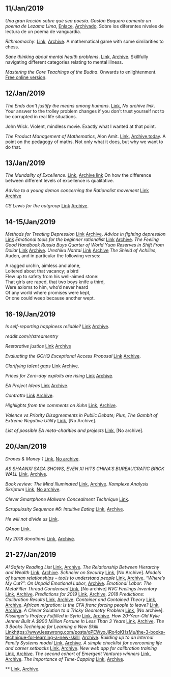 ## 11/Jan/2019

*Una gran lección sobre qué sea poesía. Gastón Baquero comenta un poema de Lezama Lima*, [Enlace](http://ccm-cidehamete.blogspot.com/2019/01/una-gran-leccion-sobre-que-sea-poesia.html), [Archivado](https://web.archive.org/web/20190112073755/http://ccm-cidehamete.blogspot.com/2019/01/una-gran-leccion-sobre-que-sea-poesia.html). Sobre los diferentes niveles de lectura de un poema de vanguardia.
 
*Rithmomachy*. [Link](https://en.wikipedia.org/wiki/Rithmomachy), [Archive](https://web.archive.org/web/20170402165335/https://en.wikipedia.org/wiki/Rithmomachy). A mathematical game with some similarities to chess.
 
*Sane thinking about mental health problems*. [Link](https://srconstantin.wordpress.com/2016/12/12/sane-thinking-about-mental-problems/), [Archive](https://web.archive.org/web/20170618223222/https://srconstantin.wordpress.com/2016/12/12/sane-thinking-about-mental-problems/). Skillfully navigating different categories relating to mental illness.

*Mastering the Core Teachings of the Budha*. Onwards to enlightenment. [Free online version](https://www.mctb.org/).

## 12/Jan/2019
*The Ends don't justify the means among humans*. [Link]( https://www.lesswrong.com/posts/K9ZaZXDnL3SEmYZqB/ends-don-t-justify-means-among-humans), *No archive link*. Your answer to the trolley problem changes if you don't trust yourself not to be corrupted in real life situations.

John Wick. Violent, mindless movie. Exactly what I wanted at that point.

*The Product Management of Mathematics*, Alon Amit. [Link](https://affinemess.quora.com/The-Product-Management-of-Mathematics), [Archive.today](http://archive.is/zcfte). A point on the pedagogy of maths. Not only what it does, but why we want to do that.

## 13/Jan/2019
*The Mundality of Excellence*. [Link](https://www.reddit.com/r/slatestarcodex/comments/afjy3a/the_mundanity_of_excellence/), [Archive link](https://web.archive.org/save/https://www.reddit.com/r/slatestarcodex/comments/afjy3a/the_mundanity_of_excellence/) On how the difference between different levels of excellence is qualitative.

*Advice to a young demon concerning the Rationalist movement* [Link](https://www.reddit.com/r/slatestarcodex/comments/adxug8/advice_to_a_young_demon_concerning_the/) [Archive](https://web.archive.org/web/*/https://www.reddit.com/r/slatestarcodex/comments/adxug8/advice_to_a_young_demon_concerning_the/)

*CS Lewis for the outgroup* [Link](https://www.reddit.com/r/slatestarcodex/comments/aeb0d1/cs_lewis_for_the_outgroup/) [Archive](https://web.archive.org/web/20190112052858/https://www.reddit.com/r/slatestarcodex/comments/aeb0d1/cs_lewis_for_the_outgroup/). 

## 14-15/Jan/2019
*Methods for Treating Depression* [Link](https://www.lesswrong.com/posts/sagbSbm3KdH6tHQKP/methods-for-treating-depression) [Archive](https://web.archive.org/web/20190116125918/https://www.lesswrong.com/posts/sagbSbm3KdH6tHQKP/methods-for-treating-depression). 
*Advice in fighting depression* [Link](https://www.lesswrong.com/posts/qGyrtXgqYKpwZvLSn/advice-in-fighting-depression) 
*Emotional tools for the beginner rationalist* [Link](https://www.lesswrong.com/posts/GKpiSeLuGWYTGu4CC/emotional-tools-for-the-beginner-rationalist) [Archive](https://web.archive.org/web/20190116125736/https://www.lesswrong.com/posts/GKpiSeLuGWYTGu4CC/emotional-tools-for-the-beginner-rationalist). 
*The Feeling Good Handbook*
*Russia Buys Quarter of World Yuan Reserves in Shift From Dollar* [Link](https://finance.yahoo.com/news/russia-dumps-101-billion-dollar-085753166.html) [Archive](https://web.archive.org/web/20190110141641/https://finance.yahoo.com/news/russia-dumps-101-billion-dollar-085753166.html). 
*Ureshiku Naritai* [Link](https://www.lesswrong.com/posts/xnPFYBuaGhpq869mY/ureshiku-naritai) [Archive](https://web.archive.org/web/20180101000000*/https://www.lesswrong.com/posts/xnPFYBuaGhpq869mY/ureshiku-naritai)
*The Shield of Achilles*, Auden, and in particular the following verses:

A ragged urchin, aimless and alone,  
Loitered about that vacancy; a bird  
Flew up to safety from his well-aimed stone:  
That girls are raped, that two boys knife a third,  
Were axioms to him, who’d never heard  
Of any world where promises were kept,  
Or one could weep because another wept.  

## 16-19/Jan/2019
*Is self-reporting happiness reliable?* [Link](https://www.clearerthinking.org/single-post/2019/01/08/Is-self-reporting-happiness-reliable) [Archive]().  

*reddit.com/r/streamentry*  

*Restorative justice* [Link](https://thingofthings.wordpress.com/2019/01/16/scrupulosity-sequence-5-restorative-justice/) [Archive](https://web.archive.org/web/20190116201510/https://thingofthings.wordpress.com/2019/01/16/scrupulosity-sequence-5-restorative-justice/)

*Evaluating the GCHQ Exceptional Access Proposal* [Link](https://www.schneier.com/blog/archives/2019/01/evaluating_the_.html) [Archive](https://web.archive.org/web/*/https://www.schneier.com/blog/archives/2019/01/evaluating_the_.html). 


*Clarifying talent gaps* [Link](https://80000hours.org/2018/11/clarifying-talent-gaps/) [Archive](). 

*Prices for Zero-day exploits are rising* [Link](https://www.schneier.com/blog/archives/2019/01/prices_for_zero.html) [Archive](https://web.archive.org/web/*/https://www.schneier.com/blog/archives/2019/01/prices_for_zero.html). 

*EA Project Ideas* [Link](https://www.notion.so/EA-Summit-Project-Ideas-62dafc9a24034cd18d979caab3654168) [Archive](https://web.archive.org/web/20190119112927/https://www.notion.so/EA-Summit-Project-Ideas-62dafc9a24034cd18d979caab3654168). 

*Contratto* [Link](https://archiveofourown.org/works/7127255) [Archive](https://web.archive.org/web/*/https://archiveofourown.org/works/7127255). 

*Highlights from the comments on Kuhn* [Link](https://slatestarcodex.com/2019/01/17/highlights-from-the-comments-on-kuhn/), [Archive](https://web.archive.org/web/*/https://slatestarcodex.com/2019/01/17/highlights-from-the-comments-on-kuhn/). 

*Valence vs Priority Disagreements in Public Debate; Plus, The Gambit of Extreme Negative Utility* [Link](https://cognitionandevolution.blogspot.com/2019/01/valence-vs-priority-disagreements-in.html), [No Archive]. 

*List of possible EA meta-charities and projects* [Link](https://forum.effectivealtruism.org/posts/67SuuuWJvDC383usF/list-of-possible-ea-meta-charities-and-projects), [No archive]. 

## 20/Jan/2019
*Drones & Money 1* [Link](https://james-compton.com/2016/09/a-pic-is-worth-a-thousand-words-this-one-is-worth-50000/), [No archive](). 

*AS SHAANXI SAGA SHOWS, EVEN XI HITS CHINA’S BUREAUCRATIC BRICK WALL* [Link](https://www.scmp.com/week-asia/opinion/article/2182577/shaanxi-saga-shows-even-xi-hits-chinas-bureaucratic-brick-wall), [Archive](https://web.archive.org/web/*/https://www.scmp.com/week-asia/opinion/article/2182577/shaanxi-saga-shows-even-xi-hits-chinas-bureaucratic-brick-wall). 

*Book review: The Mind Illuminated* [Link](https://slatestarcodex.com/2018/11/28/book-review-the-mind-illuminated/), [Archive](https://web.archive.org/web/*/https://slatestarcodex.com/2018/11/28/book-review-the-mind-illuminated/). 
*Komplexe Analysis Skriptum* [Link](https://www.mat.univie.ac.at/~has/complex/scriptumII.pdf), [No archive](). 

*Clever Smartphone Malware Concealment Technique* [Link](https://www.schneier.com/blog/archives/2019/01/clever_smartpho.html). 

*Scrupulosity Sequence #6: Intuitive Eating* [Link](https://thingofthings.wordpress.com/2019/01/21/scrupulosity-sequence-5-intuitive-eating/), [Archive](https://web.archive.org/web/*/https://thingofthings.wordpress.com/2019/01/21/scrupulosity-sequence-5-intuitive-eating/). 

*He will not divide us* [Link](https://en.wikipedia.org/wiki/LaBeouf,_R%C3%B6nkk%C3%B6_%26_Turner#HEWILLNOTDIVIDE.US,_2017_%E2%80%93_ongoing). 

*QAnon* [Link](https://en.wikipedia.org/wiki/QAnon).

*My 2018 donations* [Link](https://www.benkuhn.net/giving-2018), [Archive](https://web.archive.org/web/*/https://www.benkuhn.net/giving-2018). 

## 21-27/Jan/2019

*AI Safety Reading List* [Link](https://80000hours.org/ai-safety-syllabus/#reading-list), [Archive](https://web.archive.org/web/20190123035508/https://80000hours.org/ai-safety-syllabus/). 
*The Relationship Between Hierarchy and Wealth* [Link](https://srconstantin.wordpress.com/2019/01/23/the-relationship-between-hierarchy-and-wealth/), [Archive](https://web.archive.org/web/20190126080207/https://srconstantin.wordpress.com/2019/01/23/the-relationship-between-hierarchy-and-wealth/). 
*Schneier on Security* [Link](https://www.schneier.com/blog/archives/2019/01/), [No Archive]. 
*Models of human relationships – tools to understand people* [Link](http://bearlamp.com.au/models-of-human-relationships-tools-to-understand-people/), [Archive](https://web.archive.org/web/20190101005115/http://bearlamp.com.au/models-of-human-relationships-tools-to-understand-people/). 
*“Where’s My Cut?”: On Unpaid Emotional Labor*, [Archive](https://web.archive.org/web/20151013160756/http://the-toast.net/2015/07/13/emotional-labor/view-all/). 
*Emotional Labor: The MetaFilter Thread Condensed* [Link](https://drive.google.com/file/d/0B0UUYL6kaNeBTDBRbkJkeUtabEk/view), [No archive] 
*NVC Feelings Inventory* [Link](http://www.cnvc.org/Training/feelings-inventory), [Archive](https://web.archive.org/web/20190118234904/http://www.cnvc.org/Training/feelings-inventory). 
*Predictions for 2019* [Link](https://slatestarcodex.com/2019/01/25/predictions-for-2019/), [Archive](https://web.archive.org/web/20190125163331/https://slatestarcodex.com/2019/01/25/predictions-for-2019/). 
*2018 Predictions: Calibration Results* [Link](https://slatestarcodex.com/2019/01/22/2018-predictions-calibration-results/), [Archive](https://web.archive.org/web/20190125201016/https://slatestarcodex.com/2019/01/22/2018-predictions-calibration-results/). 
*Container and Contained Theory* [Link](http://bearlamp.com.au/container-and-contained-theory-by-wilfred-bion/), [Archive](https://web.archive.org/web/20190127174712/http://bearlamp.com.au/container-and-contained-theory-by-wilfred-bion/). 
*African migration: Is the CFA franc forcing people to leave?* [Link](https://www.bbc.com/news/world-africa-46960532), [Archive](https://web.archive.org/web/*/https://www.bbc.com/news/world-africa-46960532). 
*A Clever Solution to a Tricky Geometry Problem* [Link](https://levsblog.quora.com/A-Clever-Solution-to-a-Tricky-Geometry-Problem), [No archive]. 
*Kissinger's Profecy Fulfilled in Syria* [Link](https://warontherocks.com/2019/01/kissingers-prophecy-fulfilled-in-syria/), [Archive](https://web.archive.org/web/20190127175404/https://warontherocks.com/2019/01/kissingers-prophecy-fulfilled-in-syria/). 
*How 20-Year-Old Kylie Jenner Built A $900 Million Fortune In Less Than 3 Years* [Link](https://www.forbes.com/sites/forbesdigitalcovers/2018/07/11/how-20-year-old-kylie-jenner-built-a-900-million-fortune-in-less-than-3-years/#7082afb4aa62), [Archive](https://web.archive.org/web/20190127040808/https://www.forbes.com/sites/forbesdigitalcovers/2018/07/11/how-20-year-old-kylie-jenner-built-a-900-million-fortune-in-less-than-3-years/). 
*The 3 Books Technique for Learning a New Skilll* [Link]()https://www.lesswrong.com/posts/oPEWyxJjRo4oKHzMu/the-3-books-technique-for-learning-a-new-skilll, [Archive](https://web.archive.org/web/20190112202522/https://www.lesswrong.com/posts/oPEWyxJjRo4oKHzMu/the-3-books-technique-for-learning-a-new-skilll). 
*Building up to an Internal Family Systems model* [Link](https://www.lesswrong.com/posts/5gfqG3Xcopscta3st/building-up-to-an-internal-family-systems-model), [Archive](https://web.archive.org/web/20190127175642/https://www.lesswrong.com/posts/5gfqG3Xcopscta3st/building-up-to-an-internal-family-systems-model). 
*A simple checklist for overcoming life and career setbacks* [Link](https://80000hours.org/2018/12/dealing-with-setbacks/), [Archive](https://80000hours.org/2018/12/dealing-with-setbacks/). 
*New web app for calibration training* [Link](https://www.openphilanthropy.org/blog/new-web-app-calibration-training), [Archive](https://web.archive.org/web/20190123151025/https://www.openphilanthropy.org/blog/new-web-app-calibration-training). 
*The second cohort of Emergent Ventures winners* [Link](https://marginalrevolution.com/marginalrevolution/2018/12/second-cohort-emergent-ventures-winners.html), [Archive](https://web.archive.org/web/20190119222034/https://marginalrevolution.com/marginalrevolution/2018/12/second-cohort-emergent-ventures-winners.html). 
*The Importance of Time-Capping* [Link](https://forum.effectivealtruism.org/posts/nCJCuLaWHt3oooM3y/the-importance-of-time-capping), [Archive](https://web.archive.org/web/20190127175927/https://forum.effectivealtruism.org/posts/nCJCuLaWHt3oooM3y/the-importance-of-time-capping). 

** [Link](), [Archive](). 
